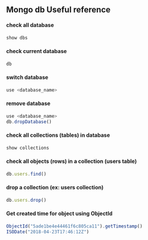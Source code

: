## Mongo db Useful reference
#### check all database
```js
show dbs
```

#### check current database
```js
db
```

#### switch database
```js
use <database_name>
```

#### remove database
```js
use <database_name>
db.dropDatabase()
```

#### check all collections (tables) in database
```js
show collections
```

#### check all objects (rows) in a collection (users table)
```js
db.users.find()
```

#### drop a collection (ex: users collection)
```js
db.users.drop()
```

#### Get created time for object using ObjectId
```js
ObjectId("5ade1be4e44461f6c805ca11").getTimestamp()
ISODate("2018-04-23T17:46:12Z")
```
